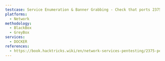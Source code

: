 ```yaml
---
testcase: Service Enumeration & Banner Grabbing - Check that ports 2375 (TCP, unsecured Docker API) and 2376 (TCP, TLS-secured Docker API) are open using Nmap (nmap -p 2375,2376 <IP>)
platforms: 
  - Network
methodology: 
  - BlackBox
  - GreyBox
services:
  - DOCKER
references:
  - https://book.hacktricks.wiki/en/network-services-pentesting/2375-pentesting-docker.html
---
```

